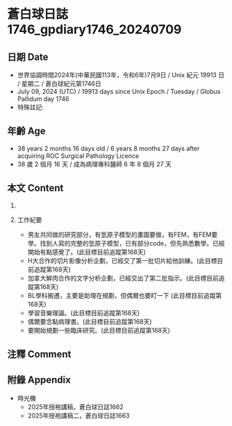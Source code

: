 [_metadata_:encoding]: - "utf-8"
[_metadata_:language]: - "zh-Hant-TW"
[_metadata_:fileformat]: - "markdown"
[_metadata_:MIME_type]: - "text/plain"
[_metadata_:markdown_version]: - "commonmark version 0.30"
[_metadata_:markdown_spec]: - "https://spec.commonmark.org/0.30/"

# 蒼白球日誌1746_gpdiary1746_20240709 #

## 日期 Date ##

* 世界協調時間2024年(中華民國113年，令和6年)7月9日 / Unix 紀元 19913 日 / 星期二 / 蒼白球紀元第1746日
* July 09, 2024 (UTC) / 19913 days since Unix Epoch / Tuesday / Globus Pallidum day 1746
* 特殊註記:

## 年齡 Age ##

* 38 years 2 months 16 days old / 6 years 8 months 27 days after acquiring ROC Surgical Pathology Licence
* 38 歲 2 個月 16 天 / 成為病理專科醫師 6 年 8 個月 27 天

## 本文 Content ##

1. 

2. 工作紀要

    - 男友共同做的研究部分，有氫原子模型的畫圖要做，有FEM，有FEM要學。找到人寫的完整的氫原子模型，已有部分code，但先熟悉數學。已經開始有點感覺了。(此目標目前追蹤第168天)
    - H大合作的切片影像分析企劃，已經交了第一批切片給他訓練。(此目標目前追蹤第168天)
    - 加拿大鮮肉合作的文字分析企劃，已經交出了第二批指示。(此目標目前追蹤第168天)
    - BL學科搬遷，主要是助理在規劃，但偶爾也要盯一下 (此目標目前追蹤第168天)
    - 學習音樂理論。(此目標目前追蹤第168天)
    - 偶爾要念點病理書。(此目標目前追蹤第168天)
    - 要開始規劃一些臨床研究。(此目標目前追蹤第168天)

## 注釋 Comment ##


## 附錄 Appendix ##

* 時光機
    - 2025年授袍講稿，蒼白球日誌1662
    - 2025年授袍講稿二，蒼白球日誌1663
